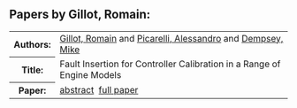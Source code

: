 <h2>Papers by Gillot, Romain:</h2>
<!-- Begin papers -->
<table>
<tr><th>Authors:</th><td>
<a href="../authors/author_078.html">Gillot, Romain</a> and 
<a href="../authors/author_188.html">Picarelli, Alessandro</a> and 
<a href="../authors/author_049.html">Dempsey, Mike</a>
</td></tr>
<tr><th>Title:  </th><td>Fault Insertion for Controller Calibration in a Range of Engine Models</td></tr>
<tr><th>Paper:  </th><td><a href="../abstracts/Modelica2019abstract4B1.pdf">abstract</a>&nbsp;&nbsp;<a href="../papers/Modelica2019paper4B1.pdf">full paper</a></td></tr>
</table>
<br>
<!-- End papers -->